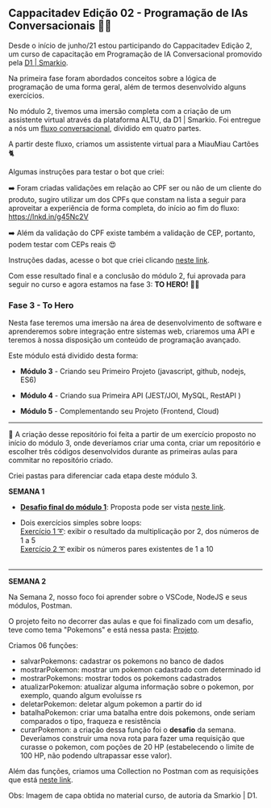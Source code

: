 <h2>Cappacitadev Edição 02 - Programação de IAs Conversacionais 🤖💬</h2>

Desde o início de junho/21 estou participando do Cappacitadev Edição 2, um curso de capacitação em Programação de IA Conversacional promovido pela <a href="https://www.linkedin.com/company/d1-smarkio/"> D1 | Smarkio</a>.

Na primeira fase foram abordados conceitos sobre a lógica de programação de uma forma geral, além de termos desenvolvido alguns exercícios. 

No módulo 2, tivemos uma imersão completa com a criação de um assistente virtual através da plataforma ALTU, da D1 | Smarkio. Foi entregue a nós um <a href="https://lucid.app/lucidchart/5dafeeeb-338d-4988-90c5-c84ed50e8ecf/edit?shared=true&page=V.~yMaIeFDqt#">fluxo conversacional</a>, dividido em quatro partes. 

A partir deste fluxo, criamos um assistente virtual para a MiauMiau Cartões 🐈

Algumas instruções para testar o bot que criei:

➡️ Foram criadas validações em relação ao CPF ser ou não de um cliente do produto, sugiro utilizar um dos CPFs que constam na lista a seguir para aproveitar a experiência de forma completa, do início ao fim do fluxo: https://lnkd.in/g45Nc2V

➡️ Além da validação do CPF existe também a validação de CEP, portanto, podem testar com CEPs reais 😍

Instruções dadas, acesse o bot que criei clicando <a href="https://prime.altubots.com/chats/cappacita/38a5fe3abbf07af9a39d4aa0e33327bf/index.html">neste link</a>.

Com esse resultado final e a conclusão do módulo 2,  fui aprovada para seguir no curso e agora estamos na fase 3: <b>TO HERO!</b> 🦸‍♀️

<h3>Fase 3 - To Hero </h3>

Nesta fase teremos uma imersão na área de desenvolvimento de software e aprenderemos sobre integração entre sistemas web, criaremos uma API e teremos à nossa disposição um conteúdo de programação avançado.

Este módulo está dividido desta forma:

- <b>Módulo 3</b> - Criando seu Primeiro Projeto (javascript, github, nodejs, ES6)

- <b>Módulo 4</b> - Criando sua Primeira API (JEST/JOI, MySQL, RestAPI )

- <b>Módulo 5</b> - Complementando seu Projeto (Frontend, Cloud)

----------------------------------------------------------------------------------------------------------------------------------------------------------------

📓 A criação desse repositório foi feita a partir de um exercício proposto no início do módulo 3, onde deveríamos criar uma conta, criar um repositório e escolher três códigos desenvolvidos durante as primeiras aulas para commitar no repositório criado.

Criei pastas para diferenciar cada etapa deste módulo 3.

**SEMANA 1**

- <b><a href="https://github.com/izabellaradichi/cappacitadev/blob/main/Semana1/desafio1.js">Desafio final do módulo 1</a></b>: Proposta pode ser vista <a href="https://sympla-organizer-on-demand-prod.s3.amazonaws.com/8532515/1187207/52029.pdf?X-Amz-Content-Sha256=UNSIGNED-PAYLOAD&X-Amz-Security-Token=FwoGZXIvYXdzEKj%2F%2F%2F%2F%2F%2F%2F%2F%2F%2FwEaDKzQvJ6e6rtcmD0S2SKXBMTAbPDFwofCwPFopYA66Ya8Kt8DHTeG7PvuzgbtiBrquZIssITf7PpMsL4eJxHFGfzeZOO7whDZU5uzK3hIZTTNKtlv9xi8yrHIIDVXFT1U%2BIaKT0oMXcyghYg0oEiYc2S9xBHlbuh79GBCaCzYh8Mx4EVOB8LAazsxxh3yhxrkHJ50MeCdrfo2aRwIQbtlZu7AChDF3Xf3m16zsZGItX3EFCkvodj8b68P4HbJal2d5NRozvVA5GkVfRtcKf2vyFjM67Dw%2FIT980k9q%2BsJlo8pA%2Fk1%2FUzse%2BIQueJrLp2eEhl2%2B6g%2FeDoyGJWCiV5czMVxsyWlI6iTAXcBvC8pP3dYgxlBFsgPVESGt1kLga0ZUcY%2FN0gIaaEYrxyS2DfC3%2FXWOuCA962xa0tDKxXYIrBWP%2FAKSP8G0TU2KUdquyhuDvkcZ10IjDh7Bik2pOSogDaYZgQXT2i%2Bf%2F1CrgQgunc36%2ByZr62LFdBtXa8SpxVfOLj9bBSq2276KJoWkxSrrW015CpgLajcgBqyZp%2BM3i%2BNyL6qXFlUB7YgVsd%2FuZBlRvqG8Jnc3Fvgwbgb0AfVDzYyo%2BLl0Uu6oGwRoHQtDZVrG3QGeMeo8vHMD07CdDSVzjT6SIm4x8v6u5DWhMzUliq5ZI0S5zR7Ar10ujoNq42cKoWb71kU0KCyfseSDL1ozCovPrelaUPJQTL8suyyEDI7S0oqQksog%2BjGiAYyKpIkhE28wnl96cxXdK%2B0itmrwG%2B2UL5OdaUq2A5%2Fi7nuNeynbTxlZXM55w%3D%3D&X-Amz-Algorithm=AWS4-HMAC-SHA256&X-Amz-Credential=ASIATHU2UGXRVS5OOPMB%2F20210809%2Fus-east-1%2Fs3%2Faws4_request&X-Amz-Date=20210809T230227Z&X-Amz-SignedHeaders=host&X-Amz-Expires=1200&X-Amz-Signature=fdc0e2643b1c0b2cfd82f6078ec4ce9cf7526217527b73ec3defb309c3292b3e"> neste link</a>.

- Dois exercícios simples sobre loops: <br>
		<a href="https://github.com/izabellaradichi/cappacitadev/blob/main/Semana1/exercicioloop.js">Exercício 1 ➰</a>: exibir o resultado da multiplicação por 2, dos números de 1 a 5<br>
		<a href="https://github.com/izabellaradichi/cappacitadev/blob/main/Semana1/looppares.js">Exercício 2 ➰</a> exibir os números pares existentes de 1 a 10<br><br>

------------------------------------------------------------------------------

**SEMANA 2**

Na Semana 2, nosso foco foi aprender sobre o VSCode, NodeJS e seus módulos, Postman. 

O projeto feito no decorrer das aulas e que foi finalizado com um desafio, teve como tema "Pokemons" e está nessa pasta: <a href="https://github.com/izabellaradichi/cappacitadev/tree/main/Semana2/projeto">Projeto</a>.

Criamos 06 funções:

- salvarPokemons: cadastrar os pokemons no banco de dados
- mostrarPokemon: mostrar um pokemon cadastrado com determinado id
- mostrarPokemons: mostrar todos os pokemons cadastrados
- atualizarPokemon: atualizar alguma informação sobre o pokemon, por exemplo, quando algum evoluísse rs
- deletarPokemon: deletar algum pokemon a partir do id
- batalhaPokemon: criar uma batalha entre dois pokemons, onde seriam comparados o tipo, fraqueza e resistência
- curarPokemon: a criação dessa função foi o **desafio** da semana. Deveríamos construir uma nova rota para fazer uma requisição que curasse o pokemon, com poções de 20 HP (estabelecendo o limite de 100 HP, não podendo ultrapassar esse valor).

Além das funções, criamos uma Collection no Postman com as requisições que está <a href="https://github.com/izabellaradichi/cappacitadev/blob/main/Semana2/projeto/Pokemons.postman_collection.json">neste link</a>.

Obs: Imagem de capa obtida no material curso, de autoria da Smarkio | D1.

